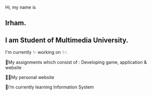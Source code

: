 Hi, my name is
## Irham.
## I am Student of Multimedia University.

I'm currently ✨ working on ✨:

📑My assignments which consist of : Developing game, application & website

🧑‍🏭My personal website 


📕I’m currently learning Information System


<!--
**kyiwsr/kyiwsr** is a ✨ _special_ ✨ repository because its `README.md` (this file) appears on your GitHub profile.

I'm Irham. 

- 🔭 I’m currently working on ...
- 🌱 I’m currently learning ...
- 👯 I’m looking to collaborate on ...
- 🤔 I’m looking for help with ...
- 💬 Ask me about ...
- 📫 How to reach me: ...
- 😄 Pronouns: ...
- ⚡ Fun fact: ...
-->
